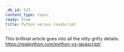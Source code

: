 ```yaml
---
_db_id: 525
content_type: topic
ready: true
title: Python versus JavaScript
---
```


This brillinat article goes into all the nitty gritty details: https://realpython.com/python-vs-javascript/